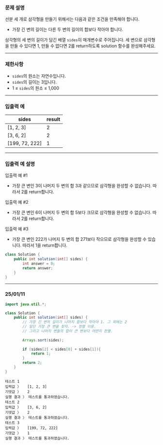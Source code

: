 ### **문제 설명**

선분 세 개로 삼각형을 만들기 위해서는 다음과 같은 조건을 만족해야 합니다.

- 가장 긴 변의 길이는 다른 두 변의 길이의 합보다 작아야 합니다.

삼각형의 세 변의 길이가 담긴 배열 `sides`이 매개변수로 주어집니다. 세 변으로 삼각형을 만들 수 있다면 1, 만들 수 없다면 2를 return하도록 solution 함수를 완성해주세요.

---

### 제한사항

- `sides`의 원소는 자연수입니다.
- `sides`의 길이는 3입니다.
- 1 ≤ `sides`의 원소 ≤ 1,000

---

### 입출력 예

| sides | result |
| --- | --- |
| [1, 2, 3] | 2 |
| [3, 6, 2] | 2 |
| [199, 72, 222] | 1 |

---

### 입출력 예 설명

입출력 예 #1

- 가장 큰 변인 3이 나머지 두 변의 합 3과 같으므로 삼각형을 완성할 수 없습니다. 따라서 2를 return합니다.

입출력 예 #2

- 가장 큰 변인 6이 나머지 두 변의 합 5보다 크므로 삼각형을 완성할 수 없습니다. 따라서 2를 return합니다.

입출력 예 #3

- 가장 큰 변인 222가 나머지 두 변의 합 271보다 작으므로 삼각형을 완성할 수 있습니다. 따라서 1을 return합니다.

```java
class Solution {
    public int solution(int[] sides) {
        int answer = 0;
        return answer;
    }
}
```

---

### 25/01/11

```java
import java.util.*;

class Solution {
    public int solution(int[] sides) {
        // 가장 긴 변의 길이가 나머지 합보다 작아야 1. 그 외에는 2
        // 일단 가장 큰 변을 찾자. -> 정렬 이용.
        // 그리고 나머지 변들의 합이 큰 변보다 어떤지 판별.
        
        Arrays.sort(sides);
        
        if (sides[2] < sides[0] + sides[1]){
            return 1;
        }
        return 2;
    }
}
```

```
테스트 1
입력값 〉	[1, 2, 3]
기댓값 〉	2
실행 결과 〉	테스트를 통과하였습니다.
테스트 2
입력값 〉	[3, 6, 2]
기댓값 〉	2
실행 결과 〉	테스트를 통과하였습니다.
테스트 3
입력값 〉	[199, 72, 222]
기댓값 〉	1
실행 결과 〉	테스트를 통과하였습니다.
```